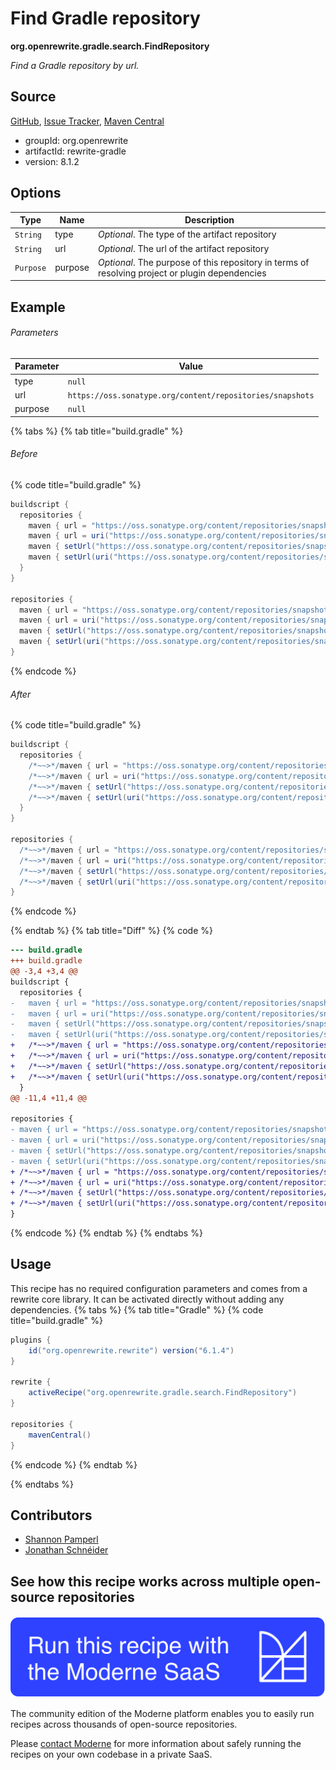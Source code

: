 # Find Gradle repository

**org.openrewrite.gradle.search.FindRepository**

_Find a Gradle repository by url._

## Source

[GitHub](https://github.com/openrewrite/rewrite/blob/main/rewrite-gradle/src/main/java/org/openrewrite/gradle/search/FindRepository.java), [Issue Tracker](https://github.com/openrewrite/rewrite/issues), [Maven Central](https://central.sonatype.com/artifact/org.openrewrite/rewrite-gradle/8.1.2/jar)

* groupId: org.openrewrite
* artifactId: rewrite-gradle
* version: 8.1.2

## Options

| Type | Name | Description |
| -- | -- | -- |
| `String` | type | *Optional*. The type of the artifact repository |
| `String` | url | *Optional*. The url of the artifact repository |
| `Purpose` | purpose | *Optional*. The purpose of this repository in terms of resolving project or plugin dependencies |

## Example

###### Parameters
| Parameter | Value |
| -- | -- |
|type|`null`|
|url|`https://oss.sonatype.org/content/repositories/snapshots`|
|purpose|`null`|


{% tabs %}
{% tab title="build.gradle" %}

###### Before
{% code title="build.gradle" %}
```groovy
buildscript {
  repositories {
    maven { url = "https://oss.sonatype.org/content/repositories/snapshots" }
    maven { url = uri("https://oss.sonatype.org/content/repositories/snapshots") }
    maven { setUrl("https://oss.sonatype.org/content/repositories/snapshots") }
    maven { setUrl(uri("https://oss.sonatype.org/content/repositories/snapshots")) }
  }
}

repositories {
  maven { url = "https://oss.sonatype.org/content/repositories/snapshots" }
  maven { url = uri("https://oss.sonatype.org/content/repositories/snapshots") }
  maven { setUrl("https://oss.sonatype.org/content/repositories/snapshots") }
  maven { setUrl(uri("https://oss.sonatype.org/content/repositories/snapshots")) }
}
```
{% endcode %}

###### After
{% code title="build.gradle" %}
```groovy
buildscript {
  repositories {
    /*~~>*/maven { url = "https://oss.sonatype.org/content/repositories/snapshots" }
    /*~~>*/maven { url = uri("https://oss.sonatype.org/content/repositories/snapshots") }
    /*~~>*/maven { setUrl("https://oss.sonatype.org/content/repositories/snapshots") }
    /*~~>*/maven { setUrl(uri("https://oss.sonatype.org/content/repositories/snapshots")) }
  }
}

repositories {
  /*~~>*/maven { url = "https://oss.sonatype.org/content/repositories/snapshots" }
  /*~~>*/maven { url = uri("https://oss.sonatype.org/content/repositories/snapshots") }
  /*~~>*/maven { setUrl("https://oss.sonatype.org/content/repositories/snapshots") }
  /*~~>*/maven { setUrl(uri("https://oss.sonatype.org/content/repositories/snapshots")) }
}
```
{% endcode %}

{% endtab %}
{% tab title="Diff" %}
{% code %}
```diff
--- build.gradle
+++ build.gradle
@@ -3,4 +3,4 @@
buildscript {
  repositories {
-   maven { url = "https://oss.sonatype.org/content/repositories/snapshots" }
-   maven { url = uri("https://oss.sonatype.org/content/repositories/snapshots") }
-   maven { setUrl("https://oss.sonatype.org/content/repositories/snapshots") }
-   maven { setUrl(uri("https://oss.sonatype.org/content/repositories/snapshots")) }
+   /*~~>*/maven { url = "https://oss.sonatype.org/content/repositories/snapshots" }
+   /*~~>*/maven { url = uri("https://oss.sonatype.org/content/repositories/snapshots") }
+   /*~~>*/maven { setUrl("https://oss.sonatype.org/content/repositories/snapshots") }
+   /*~~>*/maven { setUrl(uri("https://oss.sonatype.org/content/repositories/snapshots")) }
  }
@@ -11,4 +11,4 @@

repositories {
- maven { url = "https://oss.sonatype.org/content/repositories/snapshots" }
- maven { url = uri("https://oss.sonatype.org/content/repositories/snapshots") }
- maven { setUrl("https://oss.sonatype.org/content/repositories/snapshots") }
- maven { setUrl(uri("https://oss.sonatype.org/content/repositories/snapshots")) }
+ /*~~>*/maven { url = "https://oss.sonatype.org/content/repositories/snapshots" }
+ /*~~>*/maven { url = uri("https://oss.sonatype.org/content/repositories/snapshots") }
+ /*~~>*/maven { setUrl("https://oss.sonatype.org/content/repositories/snapshots") }
+ /*~~>*/maven { setUrl(uri("https://oss.sonatype.org/content/repositories/snapshots")) }
}
```
{% endcode %}
{% endtab %}
{% endtabs %}


## Usage

This recipe has no required configuration parameters and comes from a rewrite core library. It can be activated directly without adding any dependencies.
{% tabs %}
{% tab title="Gradle" %}
{% code title="build.gradle" %}
```groovy
plugins {
    id("org.openrewrite.rewrite") version("6.1.4")
}

rewrite {
    activeRecipe("org.openrewrite.gradle.search.FindRepository")
}

repositories {
    mavenCentral()
}

```
{% endcode %}
{% endtab %}

{% endtabs %}

## Contributors
* [Shannon Pamperl](shanman190@gmail.com)
* [Jonathan Schnéider](jkschneider@gmail.com)


## See how this recipe works across multiple open-source repositories

[![Moderne Link Image](/.gitbook/assets/ModerneRecipeButton.png)](https://app.moderne.io/recipes/org.openrewrite.gradle.search.FindRepository)

The community edition of the Moderne platform enables you to easily run recipes across thousands of open-source repositories.

Please [contact Moderne](https://moderne.io/product) for more information about safely running the recipes on your own codebase in a private SaaS.
